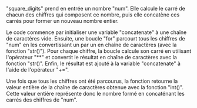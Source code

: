 "square_digits" prend en entrée un nombre "num". Elle calcule le carré de chacun des chiffres qui composent ce nombre, puis elle concatène ces carrés pour former un nouveau nombre entier.

Le code commence par initialiser une variable "concatenate" à une chaîne de caractères vide. Ensuite, une boucle "for" parcourt tous les chiffres de "num" en les convertissant un par un en chaîne de caractères (avec la fonction "str()"). Pour chaque chiffre, la boucle calcule son carré en utilisant l'opérateur "\*\*" et convertit le résultat en chaîne de caractères avec la fonction "str()". Enfin, le résultat est ajouté à la variable "concatenate" à l'aide de l'opérateur "+=".

Une fois que tous les chiffres ont été parcourus, la fonction retourne la valeur entière de la chaîne de caractères obtenue avec la fonction "int()". Cette valeur entière représente donc le nombre formé en concaténant les carrés des chiffres de "num".
